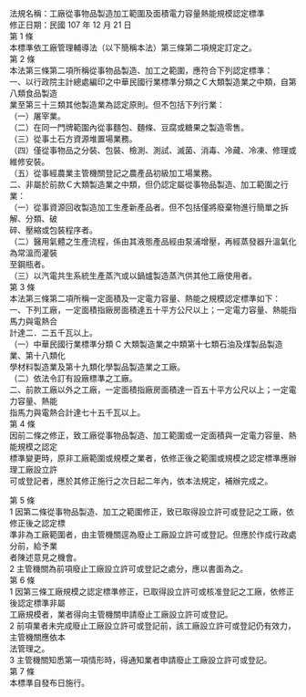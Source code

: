 法規名稱：工廠從事物品製造加工範圍及面積電力容量熱能規模認定標準  
修正日期：民國 107 年 12 月 21 日  
第 1 條  
本標準依工廠管理輔導法（以下簡稱本法）第三條第二項規定訂定之。  
第 2 條  
本法第三條第二項所稱從事物品製造、加工之範圍，應符合下列認定標準：  
一、以行政院主計總處編印之中華民國行業標準分類之Ｃ大類製造業之中類，自第八類食品製造  
業至第三十三類其他製造業為認定原則。但不包括下列行業：  
（一）屠宰業。  
（二）在同一門牌範圍內從事麵包、麵條、豆腐或糖果之製造零售。  
（三）從事土石方資源堆置場業務。  
（四）僅從事物品之分裝、包裝、檢測、測試、滅菌、消毒、冷藏、冷凍、修理或維修安裝。  
（五）從事經農業主管機關登記之農產品初級加工場業務。  
二、非屬於前款Ｃ大類製造業之中類，但仍認定屬從事物品製造、加工範圍之行業：  
（一）從事資源回收製造加工生產新產品者。但不包括僅將廢棄物進行簡單之拆解、分類、破  
碎、壓縮或包裝程序者。  
（二）醫用氣體之生產流程，係由其液態產品經由泵浦增壓，再經蒸發器升溫氣化為常溫而灌裝  
至鋼瓶者。  
（三）以汽電共生系統生產蒸汽或以鍋爐製造蒸汽供其他工廠使用者。  
第 3 條  
本法第三條第二項所稱一定面積及一定電力容量、熱能之規模認定標準如下：  
一、下列工廠，一定面積指廠房面積達五十平方公尺以上；一定電力容量、熱能指馬力與電熱合  
計達二．二五千瓦以上。  
（一）中華民國行業標準分類 C 大類製造業之中類第十七類石油及煤製品製造業、第十八類化  
學材料製造業及第十九類化學製品製造業之工廠。  
（二）依法令訂有設廠標準之工廠。  
二、前款工廠以外之工廠，一定面積指廠房面積達一百五十平方公尺以上；一定電力容量、熱能  
指馬力與電熱合計達七十五千瓦以上。  
第 4 條  
因前二條之修正，致工廠從事物品製造、加工範圍或一定面積與一定電力容量、熱能規模之認定  
標準變更時，原非工廠範圍或規模之業者，依修正後之範圍或規模之認定標準應辦理工廠設立許  
可或登記者，應於其修正施行之次日起二年內，依本法規定，補辦完成之。  


第 5 條  
1 因第二條從事物品製造、加工之範圍修正，致已取得設立許可或登記之工廠，依修正後之認定標  
準非為工廠範圍者，由主管機關逕為廢止工廠設立許可或登記。但應於作成行政處分前，給予業  
者陳述意見之機會。  
2 主管機關為前項廢止工廠設立許可或登記之處分，應以書面為之。  
第 6 條  
1 因第三條工廠規模之認定標準修正，已取得設立許可或核准登記之工廠，依修正後認定標準非屬  
工廠規模者，業者得向主管機關申請廢止工廠設立許可或登記。  
2 前項業者未完成廢止工廠設立許可或登記前，該工廠設立許可或登記仍有效力，主管機關應依本  
法管理之。  
3 主管機關知悉第一項情形時，得通知業者申請廢止工廠設立許可或登記。  
第 7 條  
本標準自發布日施行。  


